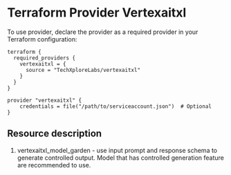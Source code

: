 # Terraform Provider Vertexaitxl

To use provider, declare the provider as a required provider in your Terraform configuration:

```hcl
terraform {
  required_providers {
    vertexaitxl = {
      source = "TechXploreLabs/vertexaitxl"
    }
  }
}

provider "vertexaitxl" {
    credentials = file("/path/to/serviceaccount.json")  # Optional
}

```
## Resource description

1. vertexaitxl_model_garden - use input prompt and response schema to generate controlled output. Model that has controlled generation feature are recommended to use.
